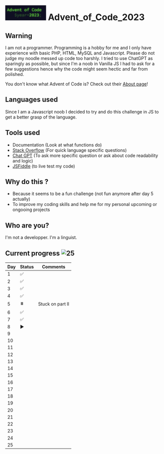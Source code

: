 # <img src="/AoC_logo.png" height="48rem"> Advent_of_Code_2023

## Warning
I am not a programmer. Programming is a hobby for me and I only have experience with basic PHP, HTML, MySQL and Javascript. Please do not judge my noodle messed up code too harshly. I tried to use ChatGPT as sparingly as possible, but since I'm a noob in Vanilla JS I had to ask for a few suggestions hence why the code might seem hectic and far from polished.

You don't know what Advent of Code is? Check out their [About page](https://adventofcode.com/2023/about)!

## Languages used
Since I am a Javascript noob I decided to try and do this challenge in JS to get a better grasp of the language.

## Tools used
- Documentation (Look at what functions do)
- [Stack Overflow](https://stackoverflow.com/) (For quick language specific questions)
- [Chat GPT](https://chat.openai.com/) (To ask more specific question or ask about code readability and logic)
- [JSFiddle](https://jsfiddle.net/) (to live test my code)

## Why do this ?
- Because it seems to be a fun challenge (not fun anymore after day 5 actually)
- To improve my coding skills and help me for my personal upcoming or ongooing projects

## Who are you?
I'm not a developper. I'm a linguist.

## Current progress ![25](https://progress-bar.dev/25)
|Day    |Status | Comments          |
|----	|---	|------------------	|
| 1  	| ✅    |                  	|
| 2  	| ✅ 	|                  	|
| 3  	| ✅ 	|                  	|
| 4  	| ✅ 	|                  	|
| 5  	| ⏸️ 	| Stuck on part II 	|
| 6  	| ✅ 	|                  	|
| 7  	| ✅    |                   |
| 8  	| ▶️ 	 |                   |
| 9  	|   	|                  	|
| 10 	|   	|                  	|
| 11 	|   	|                  	|
| 12 	|   	|                  	|
| 13 	|   	|                  	|
| 14 	|   	|                  	|
| 15 	|   	|                  	|
| 16 	|   	|                  	|
| 17 	|   	|                  	|
| 18 	|   	|                  	|
| 19 	|   	|                  	|
| 20 	|   	|                  	|
| 21 	|   	|                  	|
| 22 	|   	|                  	|
| 23 	|   	|                  	|
| 24 	|   	|                  	|
| 25 	|   	|                  	|